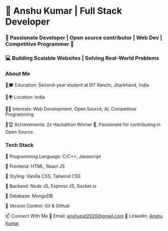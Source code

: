 # 🚀 Anshu Kumar | Full Stack Developer
### 🌌 Passionate Developer | Open source contributor | Web Dev | Competitive Programmer 🚀
### 💻 Building Scalable Websites | Solving Real-World Problems

### About Me

🔹🎓 Education: Second-year student at IIIT Ranchi, Jharkhand, India

🔹🌍 Location: India

🔹🎯 Interests: Web Development, Open Source, AI, Competitive Programming

🔹🏆 Achievements: 2x Hackathon Winner 🏅, Passionate for contributing in Open Source.

### Tech Stack

🔹 Programming Language: C/C++, Javascript

🔹 Frontend: HTML, React JS

🔹 Styling: Vanilla CSS, Tailwind CSS

🔹 Backend: Node JS, Express JS, Socket.io

🔹 Database: MongoDB

🔹 Version Control: Git & Github

📫 Connect With Me
📩 Email: [anshupat2020@gmail.com](anshupat2020@gmail.com)
💼 LinkedIn: [Anshu Kumar](https://www.linkedin.com/in/anshu-kumar-2117b827b/)

<!--
**Anshukumar123975/Anshukumar123975** is a ✨ _special_ ✨ repository because its `README.md` (this file) appears on your GitHub profile.


